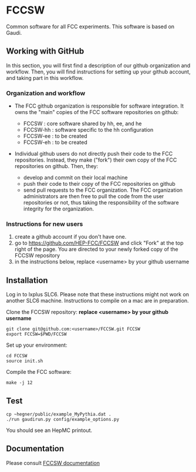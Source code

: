 FCCSW
=====

Common software for all FCC experiments.
This software is based on Gaudi.


Working with GitHub
-------------------

In this section, you will first find a description of our github organization and workflow.
Then, you will find instructions for setting up your github account, and taking part in this workflow.

### Organization and workflow

* The FCC github organization is responsible for software integration. It owns the "main" copies of the FCC software repositories on github:
    * FCCSW : core software shared by hh, ee, and he
    * FCCSW-hh : software specific to the hh configuration
    * FCCSW-ee : to be created
    * FCCSW-eh : to be created

* Individual github users do not directly push their code to the FCC repositories. Instead, they make ("fork") their own copy of the FCC repositories on github. Then, they:
    * develop and commit on their local machine
    * push their code to their copy of the FCC repositories on github
    * send pull requests to the FCC organization. The FCC organization administrators are then free to pull the code from the user repositories or not, thus taking the responsibility of the software integrity for the organization.

### Instructions for new users

1. create a github account if you don't have one.
2. go to https://github.com/HEP-FCC/FCCSW and click "Fork" at the top right of the page. You are directed to your newly forked copy of the FCCSW repository
3. in the instructions below, replace \<username\> by your github username


Installation
------------

Log in to lxplus SLC6. Please note that these instructions might not work on another SLC6 machine. Instructions to compile on a mac are in preparation.

Clone the FCCSW repository: **replace \<username\> by your github username**

    git clone git@github.com:<username>/FCCSW.git FCCSW
    export FCCSW=$PWD/FCCSW

Set up your environment:

    cd FCCSW
    source init.sh

Compile the FCC software:

    make -j 12

Test
----

    cp ~hegner/public/example_MyPythia.dat .
    ./run gaudirun.py config/example_options.py

You should see an HepMC printout.

Documentation
----

Please consult [FCCSW documentation](http://fccsw.web.cern.ch/fccsw/)